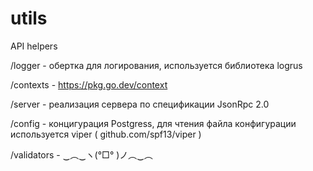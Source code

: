 # utils
API helpers


/logger - обертка для логирования, используется библиотека logrus

/contexts - https://pkg.go.dev/context

/server - реализация сервера по спецификации JsonRpc 2.0

/config - концигурация Postgress, для чтения файла конфигурации используется viper ( github.com/spf13/viper )

/validators - ‿︵‿ヽ(°□° )ノ︵‿︵


